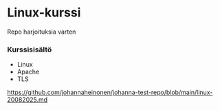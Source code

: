 # Linux-kurssi

Repo harjoituksia varten

### Kurssisisältö
-   Linux
-   Apache
-   TLS

https://github.com/johannaheinonen/johanna-test-repo/blob/main/linux-20082025.md
